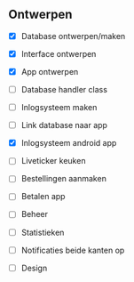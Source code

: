 Ontwerpen
---
- [x] Database ontwerpen/maken
- [x] Interface ontwerpen
- [x] App ontwerpen

- [ ] Database handler class
- [ ] Inlogsysteem maken
- [ ] Link database naar app
- [x] Inlogsysteem android app
- [ ] Liveticker keuken
- [ ] Bestellingen aanmaken
- [ ] Betalen app

- [ ] Beheer
- [ ] Statistieken
- [ ] Notificaties beide kanten op
- [ ] Design
